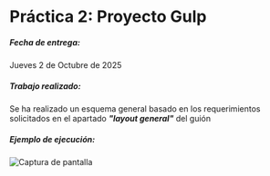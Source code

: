 # Práctica 2: Proyecto Gulp

##### Fecha de entrega:
Jueves 2 de Octubre de 2025

##### Trabajo realizado:
Se ha realizado un esquema general basado en los requerimientos solicitados en el apartado ***"layout general"*** del guión

##### Ejemplo de ejecución:

![Captura de pantalla](imagen)